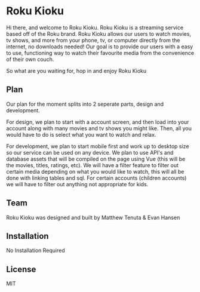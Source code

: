 # Roku Kioku


Hi there, and welcome to Roku Kioku. Roku Kioku is a streaming service based off of the Roku brand. Roku Kioku allows our users to watch movies, tv shows, and more from your phone, tv, or computer directly from the internet, no downloads needed! Our goal is to provide our users with a easy to use, functioning way to watch their favourite media from the convenience of their own couch.

So what are you waiting for, hop in and enjoy Roku Kioku


## Plan

Our plan for the moment splits into 2 seperate parts, design and development. 

For design, we plan to start with a account screen, and then load into your account along with many movies and tv shows you might like. Then, all you would have to do is select what you want to watch and relax.

For development, we plan to start mobile first and work up to desktop size so our service can be used on any device. We plan to use API's and database assets that will be compiled on the page using Vue (this will be the movies, titles, ratings, etc). We will have a filter feature to filter out certain media depending on what you would like to watch, this will all be done with linking tables and sql. For certain accounts (children accounts) we will have to filter out anything not appropriate for kids.


## Team

Roku Kioku was designed and built by Matthew Tenuta & Evan Hansen


## Installation

No Installation Required

## License

MIT

